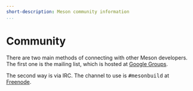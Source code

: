 ```yaml
---
short-description: Meson community information
...
```



# Community

There are two main methods of connecting with other Meson developers. The first one is the mailing list, which is hosted at [Google Groups](https://groups.google.com/forum/#!forum/mesonbuild).

The second way is via IRC. The channel to use is <tt>#mesonbuild</tt> at [Freenode](https://freenode.net/).
